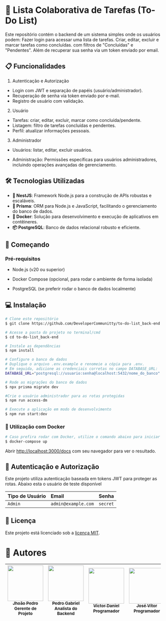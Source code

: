 # 📝  Lista Colaborativa de Tarefas (To-Do List)

Este repositório contém o backend de um sistema simples onde os usuários podem: Fazer login para acessar uma lista de tarefas. Criar, editar, excluir e marcar tarefas como concluídas. com filtros de "Concluídas" e "Pendentes". Além de recuperar sua senha via um token enviado por email.

## 📋 Funcionalidades

1. Autenticação e Autorização
- Login com JWT e separação de papéis (usuário/administrador).
- Recuperação de senha via token enviado por e-mail.
- Registro de usuário com validação.
2. Usuário
- Tarefas: criar, editar, excluir, marcar como concluída/pendente.
- Listagem: filtro de tarefas concluídas e pendentes.
- Perfil: atualizar informações pessoais.
3. Administrador
- Usuários: listar, editar, excluir usuários.


- Administração: Permissões específicas para usuários administradores, incluindo operações avançadas de gerenciamento.

## 🛠 Tecnologias Utilizadas

- **🔴 NestJS**: Framework Node.js para a construção de APIs robustas e escaláveis.
- **🔗 Prisma**: ORM para Node.js e JavaScript, facilitando o gerenciamento do banco de dados.
- **🐳 Docker**: Solução para desenvolvimento e execução de aplicativos em contêineres.
- **📦 PostgreSQL**: Banco de dados relacional robusto e eficiente.

## 🚀 Começando

### Pré-requisitos

- Node.js (v20 ou superior)

- Docker Compose (opcional, para rodar o ambiente de forma isolada)

- PostgreSQL (se preferir rodar o banco de dados localmente)

## 💻 Instalação

```bash
# Clone este repositório
$ git clone https://github.com/DeveloperCommunitty/to-do-list_back-end.git

# Acesse a pasta do projeto no terminal/cmd
$ cd to-do-list_back-end

# Instale as dependências
$ npm install

# Configure o banco de dados
# Duplique o arquivo .env.example e renomeie a cópia para .env.
# Em seguida, adicione as credenciais corretas no campo DATABASE_URL:
DATABASE_URL="postgresql://usuario:senha@localhost:5432/nome_do_banco"

# Rode as migrações do banco de dados
$ npx prisma migrate dev

#Crie o usuário administrador para as rotas protegidas
$ npm run access-dm

# Execute a aplicação em modo de desenvolvimento
$ npm run start:dev

```

### 🐳 Utilização com Docker

```bash
# Caso prefira rodar com Docker, utilize o comando abaixo para iniciar o ambiente com Docker Compose
$ docker-compose up
```

Abrir [http://localhost:3000/docs](http://localhost:3000/docs) com seu navegador para ver o resultado.

## 🔑 Autenticação e Autorização

Este projeto utiliza autenticação baseada em tokens JWT para proteger as rotas. Abaixo esta o usuário de teste disponível

| Tipo de Usuário | Email                 | Senha        |
| :-------------- | :-------------------- | :----------- |
| `Admin`         | `admin@example.com`   | `secret`   |


## 📄 Licença

Este projeto está licenciado sob a
[licença MIT](./LICENCE).

# 👥 Autores
| [<img loading="lazy" src="https://avatars.githubusercontent.com/u/128644543?v=4" width=115><br><sub>Jhoão Pedro</sub>](https://github.com/Jhopn)<br><sup>Gerente de Projeto</sup> | [<img loading="lazy" src="https://avatars.githubusercontent.com/u/139777957?v=4" width=115><br><sub>Pedro Gabriel</sub>](https://github.com/LPeter-nm)<br><sup>Analista do Backend</sup> | [<img loading="lazy" src="https://avatars.githubusercontent.com/u/146472220?v=4" width=115><br><sub>Victor Daniel</sub>](https://github.com/keodanic)<br><sup>Programador</sup> | [<img loading="lazy" src="https://avatars.githubusercontent.com/u/171981684?v=4" width=115><br><sub>José Vítor</sub>](https://github.com/ezezz7)<br><sup>Programador</sup> |
| :----------------------------------------------------------------------------------------------------------------------------------------------------------------: | :----------------------------------------------------------------------------------------------------------------------------------------------------------------: | :----------------------------------------------------------------------------------------------------------------------------------------------------------------: | :----------------------------------------------------------------------------------------------------------------------------------------------------------------: |
